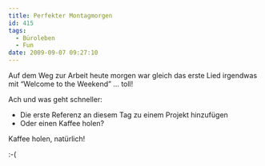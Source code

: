 ```yaml
---
title: Perfekter Montagmorgen
id: 415
tags:
  - Büroleben
  - Fun
date: 2009-09-07 09:27:10
---
```


Auf dem Weg zur Arbeit heute morgen war gleich das erste Lied irgendwas mit “Welcome to the Weekend” … toll!

Ach und was geht schneller:

*   Die erste Referenz an diesem Tag zu einem Projekt hinzufügen
*   Oder einen Kaffee holen?  

Kaffee holen, natürlich!

:-(